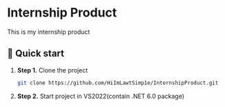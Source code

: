 # Internship Product

This is my internship product

## 🚀 Quick start

1.  **Step 1.**
    Clone the project
    ```sh
    git clone https://github.com/HiImLawtSimp1e/InternshipProduct.git
    ```
1.  **Step 2.**
    Start project in VS2022(contain .NET 6.0 package)
